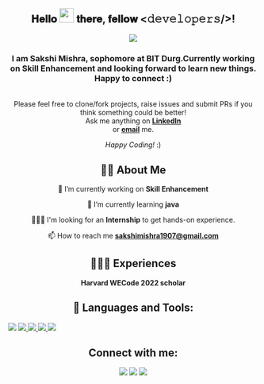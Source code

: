 <div align="center">
<h2> 𝐇𝐞𝐥𝐥𝐨 <img src="https://github.com/TheDudeThatCode/TheDudeThatCode/blob/master/Assets/Hi.gif" width="29px"> 𝐭𝐡𝐞𝐫𝐞, 𝐟𝐞𝐥𝐥𝐨𝐰 <𝚍𝚎𝚟𝚎𝚕𝚘𝚙𝚎𝚛𝚜/>!</h2>
</div>

<!-- <a href="#"><img width="100%" height="auto" src="" height="175px"/></a> -->
<p align="center"> 
 <img src="https://media.giphy.com/media/26tn33aiTi1jkl6H6/giphy.gif"/> </p>



<h3 align="center"><b>  I am Sakshi Mishra, sophomore at BIT Durg.Currently working on Skill Enhancement and looking forward to learn new things. Happy to connect :)</b></h3>



<!-- <div align="center" width="50">

<img src="hi.gif" alt="Welcome!" width="200">

</div> -->

<div align="center">

 <br>
Please feel free to clone/fork projects, raise issues and submit PRs if you think something could be better! <br>
Ask me anything on <a href="linkedin.com/in/sakshi-mishra-ab97b6225"><b>LinkedIn</b></a><br>
or <a href="mailto:sakshimishra1907@gmail.com"><b>email</b></a> me.

<i>Happy Coding!</i> :)

<!-- <h1 align="left"> <img src="https://i.insider.com/5ee7c2893f737024027c1d77?width=700" width="700px" height ="400px"></h1> -->

## 🙋‍♂️ About Me

🔭 I’m currently working on **Skill Enhancement**
    
🌱 I’m currently learning **java** 
 
 👩🏻‍🎓 I'm looking for an **Internship** to get hands-on experience.

📫 How to reach me **sakshimishra1907@gmail.com**

## 👩🏻‍🎓 Experiences
 
 **Harvard WECode 2022 scholar**


## 🚀 Languages and Tools:

<p align="left"
    <a href="https://developer.mozilla.org/en-US/docs/Web/JavaScript" target="_blank"> <img src="https://img.icons8.com/color/48/000000/javascript.png"/> </a> 
    <a href="https://www.w3.org/html/" target="_blank"> <img src="https://img.icons8.com/color/48/000000/html-5.png"/> </a> 
    <a href="https://www.w3schools.com/css/" target="_blank"> <img src="https://img.icons8.com/color/48/000000/css3.png"/> </a> 
    <a href="https://www.w3schools.com/css/" target="_blank"> <img src="https://img.icons8.com/color/48/000000/css3.png"/> </a>
     <a href="https://c.js.org" target="_blank"> <img src="https://img.icons8.com/color/48/000000/c-programming.png"/> </a>
     </p>
 
   

## Connect with me:
<p align="left">

<a href = "linkedin.com/in/sakshi-mishra-ab97b6225"><img src="https://img.icons8.com/fluent/48/000000/linkedin.png"/></a>
<a href = "https://www.instagram.com/sak_shi7221/?igshid=YmMyMTA2M2Y="><img src="https://img.icons8.com/fluent/48/000000/instagram-new.png"/></a>
<a href = "https://twitter.com/SakshiM98629641"><img src="https://img.icons8.com/fluent/48/000000/twitter.png"/></a>
<!-- <a href =""><img src="https://img.icons8.com/cute-clipart/48/000000/discord-logo.png"/> -->


</p>
